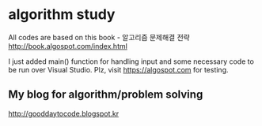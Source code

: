 # algorithm study

All codes are based on this book - 알고리즘 문제해결 전략
http://book.algospot.com/index.html

I just added main() function for handling input and some necessary code to be run over Visual Studio.
Plz, visit https://algospot.com for testing.

## My blog for algorithm/problem solving
http://gooddaytocode.blogspot.kr

